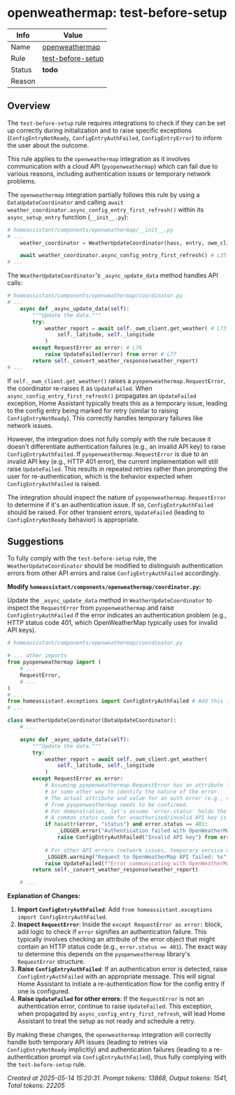 # openweathermap: test-before-setup

| Info   | Value                                                                    |
|--------|--------------------------------------------------------------------------|
| Name   | [openweathermap](https://www.home-assistant.io/integrations/openweathermap/) |
| Rule   | [test-before-setup](https://developers.home-assistant.io/docs/core/integration-quality-scale/rules/test-before-setup)                                                     |
| Status | **todo**                                                                 |
| Reason |                                                                          |

## Overview

The `test-before-setup` rule requires integrations to check if they can be set up correctly during initialization and to raise specific exceptions (`ConfigEntryNotReady`, `ConfigEntryAuthFailed`, `ConfigEntryError`) to inform the user about the outcome.

This rule applies to the `openweathermap` integration as it involves communication with a cloud API (`pyopenweathermap`) which can fail due to various reasons, including authentication issues or temporary network problems.

The `openweathermap` integration partially follows this rule by using a `DataUpdateCoordinator` and calling `await weather_coordinator.async_config_entry_first_refresh()` within its `async_setup_entry` function (`__init__.py`):

```python
# homeassistant/components/openweathermap/__init__.py
# ...
    weather_coordinator = WeatherUpdateCoordinator(hass, entry, owm_client)

    await weather_coordinator.async_config_entry_first_refresh() # L35
# ...
```

The `WeatherUpdateCoordinator`'s `_async_update_data` method handles API calls:
```python
# homeassistant/components/openweathermap/coordinator.py
# ...
    async def _async_update_data(self):
        """Update the data."""
        try:
            weather_report = await self._owm_client.get_weather( # L73
                self._latitude, self._longitude
            )
        except RequestError as error: # L76
            raise UpdateFailed(error) from error # L77
        return self._convert_weather_response(weather_report)
# ...
```
If `self._owm_client.get_weather()` raises a `pyopenweathermap.RequestError`, the coordinator re-raises it as `UpdateFailed`. When `async_config_entry_first_refresh()` propagates an `UpdateFailed` exception, Home Assistant typically treats this as a temporary issue, leading to the config entry being marked for retry (similar to raising `ConfigEntryNotReady`). This correctly handles temporary failures like network issues.

However, the integration does not fully comply with the rule because it doesn't differentiate authentication failures (e.g., an invalid API key) to raise `ConfigEntryAuthFailed`. If `pyopenweathermap.RequestError` is due to an invalid API key (e.g., HTTP 401 error), the current implementation will still raise `UpdateFailed`. This results in repeated retries rather than prompting the user for re-authentication, which is the behavior expected when `ConfigEntryAuthFailed` is raised.

The integration should inspect the nature of `pyopenweathermap.RequestError` to determine if it's an authentication issue. If so, `ConfigEntryAuthFailed` should be raised. For other transient errors, `UpdateFailed` (leading to `ConfigEntryNotReady` behavior) is appropriate.

## Suggestions

To fully comply with the `test-before-setup` rule, the `WeatherUpdateCoordinator` should be modified to distinguish authentication errors from other API errors and raise `ConfigEntryAuthFailed` accordingly.

**Modify `homeassistant/components/openweathermap/coordinator.py`:**

Update the `_async_update_data` method in `WeatherUpdateCoordinator` to inspect the `RequestError` from `pyopenweathermap` and raise `ConfigEntryAuthFailed` if the error indicates an authentication problem (e.g., HTTP status code 401, which OpenWeatherMap typically uses for invalid API keys).

```python
# homeassistant/components/openweathermap/coordinator.py

# ... other imports
from pyopenweathermap import (
    # ...
    RequestError,
    # ...
)
# ...
from homeassistant.exceptions import ConfigEntryAuthFailed # Add this import
# ...

class WeatherUpdateCoordinator(DataUpdateCoordinator):
    # ...

    async def _async_update_data(self):
        """Update the data."""
        try:
            weather_report = await self._owm_client.get_weather(
                self._latitude, self._longitude
            )
        except RequestError as error:
            # Assuming pyopenweathermap.RequestError has an attribute like 'status_code'
            # or some other way to identify the nature of the error.
            # The actual attribute and value for an auth error (e.g., 401)
            # from pyopenweathermap needs to be confirmed.
            # For demonstration, let's assume 'error.status' holds the HTTP status code.
            # A common status code for unauthorized/invalid API key is 401.
            if hasattr(error, "status") and error.status == 401:
                _LOGGER.error("Authentication failed with OpenWeatherMap API: %s", error)
                raise ConfigEntryAuthFailed("Invalid API key") from error
            
            # For other API errors (network issues, temporary service unavailability, etc.)
            _LOGGER.warning("Request to OpenWeatherMap API failed: %s", error)
            raise UpdateFailed(f"Error communicating with OpenWeatherMap API: {error}") from error
        return self._convert_weather_response(weather_report)

    # ...
```

**Explanation of Changes:**

1.  **Import `ConfigEntryAuthFailed`**: Add `from homeassistant.exceptions import ConfigEntryAuthFailed`.
2.  **Inspect `RequestError`**: Inside the `except RequestError as error:` block, add logic to check if `error` signifies an authentication failure. This typically involves checking an attribute of the error object that might contain an HTTP status code (e.g., `error.status == 401`). The exact way to determine this depends on the `pyopenweathermap` library's `RequestError` structure.
3.  **Raise `ConfigEntryAuthFailed`**: If an authentication error is detected, raise `ConfigEntryAuthFailed` with an appropriate message. This will signal Home Assistant to initiate a re-authentication flow for the config entry if one is configured.
4.  **Raise `UpdateFailed` for other errors**: If the `RequestError` is not an authentication error, continue to raise `UpdateFailed`. This exception, when propagated by `async_config_entry_first_refresh`, will lead Home Assistant to treat the setup as not ready and schedule a retry.

By making these changes, the `openweathermap` integration will correctly handle both temporary API issues (leading to retries via `ConfigEntryNotReady` implicitly) and authentication failures (leading to a re-authentication prompt via `ConfigEntryAuthFailed`), thus fully complying with the `test-before-setup` rule.

_Created at 2025-05-14 15:20:31. Prompt tokens: 13868, Output tokens: 1541, Total tokens: 22205_
